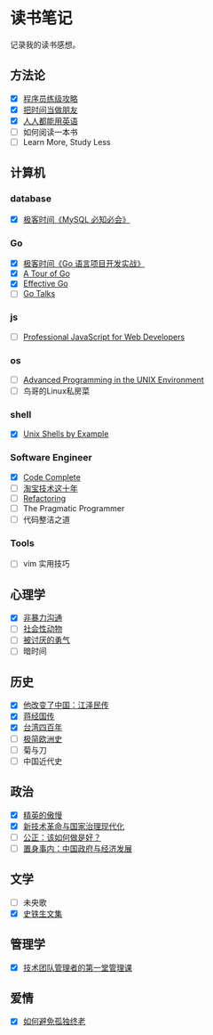 # 读书笔记

记录我的读书感想。

## 方法论

- [x] [程序员练级攻略](method/programmer_improvement_guide)
- [x] [把时间当做朋友](psychology/time_as_a_friend/README.md)
- [x] [人人都能用英语](language/english/everyone_can_use_english/README.md)
- [ ] 如何阅读一本书
- [ ] Learn More, Study Less

## 计算机

### database

- [x] [极客时间《MySQL 必知必会》](computer/db/mysql_must_know)

### Go

- [x] [极客时间《Go 语言项目开发实战》](computer/go/go_project_develop_guide)
- [x] [A Tour of Go](computer/go/a_tour_of_go)
- [x] [Effective Go](computer/go/effective_go)
- [ ] [Go Talks](computer/go/go_talks)

### js

- [ ] [Professional JavaScript for Web Developers](computer/js/professional)

### os

- [ ] [Advanced Programming in the UNIX Environment](computer/os/apue)
- [ ] 鸟哥的Linux私房菜

### shell

- [x] [Unix Shells by Example](computer/shell/use)

### Software Engineer

- [x] [Code Complete](computer/se/code_complete)
- [ ] [淘宝技术这十年](computer/it/taobao)
- [ ] [Refactoring](computer/se/refactoring)
- [ ] The Pragmatic Programmer
- [ ] 代码整洁之道

### Tools

- [ ] vim 实用技巧

## 心理学

- [x] [非暴力沟通](psychology/nonviolent_communication)
- [ ] [社会性动物](psychology/the_social_animal)
- [ ] [被讨厌的勇气](psychology/beitaoyandeyongqi)
- [ ] 暗时间

## 历史

- [x] [他改变了中国：江泽民传](history/jiangzeminzhuan)
- [x] [蒋经国传](history/jiangjingguozhuan)
- [x] [台湾四百年](history/taiwan_400_years)
- [ ] [极简欧洲史](history/shortest_europe)
- [ ] 菊与刀
- [ ] 中国近代史

## 政治

- [x] [精英的傲慢](politics/the_tyranny_of_merit)
- [x] [新技术革命与国家治理现代化](politics/new_technology_revolution)
- [ ] [公正：该如何做是好？](politics/justice)
- [ ] [置身事内：中国政府与经济发展](politics/zhishengshinei)

## 文学

- [ ] 未央歌
- [x] [史铁生文集](literature/shitiesheng)

## 管理学

- [x] [技术团队管理者的第一堂管理课](management/tech_team_manager_lesson)

## 爱情

- [x] [如何避免孤独终老](./love/how_to_not_die_alone)
